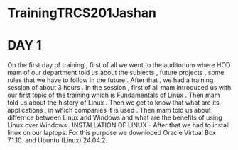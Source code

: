 # TrainingTRCS201Jashan
# DAY 1 
On the first day of training , first of all we went to the auditorium where HOD mam of our department told us about the subjects , future projects , some rules that we have to follow in the future .
After that , we had a training session of about 3 hours . In the session , first of all mam introduced us with our first topic of the training which is Fundamentals of Linux . Then mam told us about the history of Linux . Then we get to know that what are its applications , in which companies it is used . Then mam told us about differnce between Linux and Windows and what are the benefits of using Linux over Windows .
INSTALLATION OF LINUX - After that we had to install linux on our laptops. For this purpose we downloded Oracle Virtual Box 7.1.10. and Ubuntu (Linux) 24.04.2.

